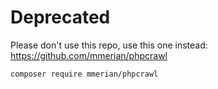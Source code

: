 # Deprecated

Please don't use this repo, use this one instead: https://github.com/mmerian/phpcrawl

    composer require mmerian/phpcrawl
